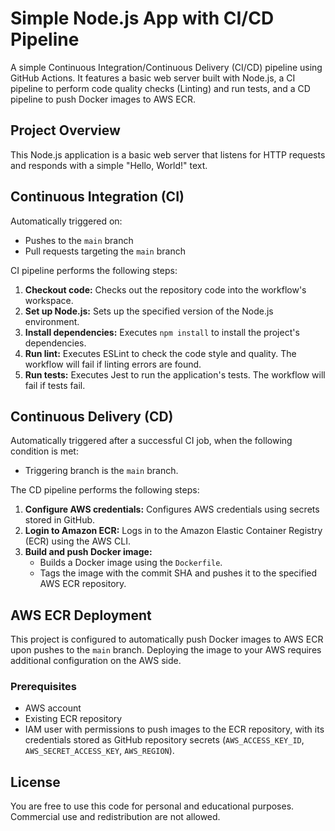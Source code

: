 # Simple Node.js App with CI/CD Pipeline

A simple Continuous Integration/Continuous Delivery (CI/CD) pipeline using GitHub Actions. It features a basic web server built with Node.js, a CI pipeline to perform code quality checks (Linting) and run tests, and a CD pipeline to push Docker images to AWS ECR.


## Project Overview

This Node.js application is a basic web server that listens for HTTP requests and responds with a simple "Hello, World!" text.


## Continuous Integration (CI)
Automatically triggered on:
- Pushes to the `main` branch
- Pull requests targeting the `main` branch

CI pipeline performs the following steps:
1.  **Checkout code:** Checks out the repository code into the workflow's workspace.
2.  **Set up Node.js:** Sets up the specified version of the Node.js environment.
3.  **Install dependencies:** Executes `npm install` to install the project's dependencies.
4.  **Run lint:** Executes ESLint to check the code style and quality. The workflow will fail if linting errors are found.
5.  **Run tests:** Executes Jest to run the application's tests. The workflow will fail if tests fail.


## Continuous Delivery (CD)
Automatically triggered after a successful CI job, when the following condition is met:
- Triggering branch is the `main` branch.

The CD pipeline performs the following steps:

1.  **Configure AWS credentials:** Configures AWS credentials using secrets stored in GitHub.
2.  **Login to Amazon ECR:** Logs in to the Amazon Elastic Container Registry (ECR) using the AWS CLI.
3.  **Build and push Docker image:**
    * Builds a Docker image using the `Dockerfile`.
    * Tags the image with the commit SHA and pushes it to the specified AWS ECR repository.


## AWS ECR Deployment
This project is configured to automatically push Docker images to AWS ECR upon pushes to the `main` branch. Deploying the image to your AWS requires additional configuration on the AWS side.

### Prerequisites
- AWS account
- Existing ECR repository
- IAM user with permissions to push images to the ECR repository, with its credentials stored as GitHub repository secrets (`AWS_ACCESS_KEY_ID`, `AWS_SECRET_ACCESS_KEY`, `AWS_REGION`).


## License
You are free to use this code for personal and educational purposes. Commercial use and redistribution are not allowed.